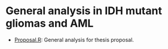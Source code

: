General analysis in IDH mutant gliomas and AML
========
* [Proposal.R](./Proposal.R): General analysis for thesis proposal.       
